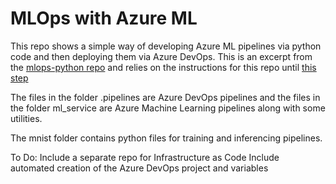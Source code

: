 # MLOps with Azure ML

This repo shows a simple way of developing Azure ML pipelines via python code and then deploying them via Azure DevOps. This is an excerpt from the [mlops-python repo](https://github.com/microsoft/MLOpsPython) and relies on the instructions for this repo until [this step](https://github.com/microsoft/MLOpsPython/blob/master/docs/getting_started.md#set-up-build-release-trigger-and-release-multi-stage-pipelines)

The files in the folder .pipelines are Azure DevOps pipelines and the files in the folder ml_service are Azure Machine Learning pipelines along with some utilities. 

The mnist folder contains python files for training and inferencing pipelines. 

To Do:
Include a separate repo for Infrastructure as Code
Include automated creation of the Azure DevOps project and variables

